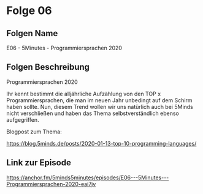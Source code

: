 # Folge 06

## Folgen Name

E06 - 5Minutes - Programmiersprachen 2020

## Folgen Beschreibung

Programmiersprachen 2020

Ihr kennt bestimmt die alljährliche Aufzählung von den TOP x Programmiersprachen, die man im neuen Jahr unbedingt auf dem Schirm haben sollte. Nun, diesem Trend wollen wir uns natürlich auch bei 5Minds nicht verschließen und haben das Thema selbstverständlich ebenso aufgegriffen.

Blogpost zum Thema:

<https://blog.5minds.de/posts/2020-01-13-top-10-programming-languages/>

## Link zur Episode

<https://anchor.fm/5minds5minutes/episodes/E06---5Minutes---Programmiersprachen-2020-eai7jv>
